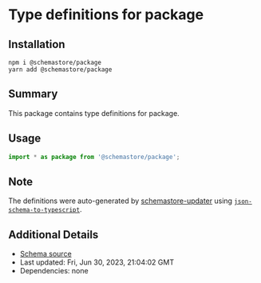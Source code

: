 # Type definitions for package

## Installation

```
npm i @schemastore/package
yarn add @schemastore/package
```

## Summary

This package contains type definitions for package.

## Usage

```ts
import * as package from '@schemastore/package';
```

## Note

The definitions were auto-generated by [schemastore-updater](https://github.com/ffflorian/schemastore-updater) using [`json-schema-to-typescript`](https://www.npmjs.com/package/json-schema-to-typescript).

## Additional Details

* [Schema source](https://github.com/SchemaStore/schemastore/tree/master/src/schemas/json/package)
* Last updated: Fri, Jun 30, 2023, 21:04:02 GMT
* Dependencies: none
